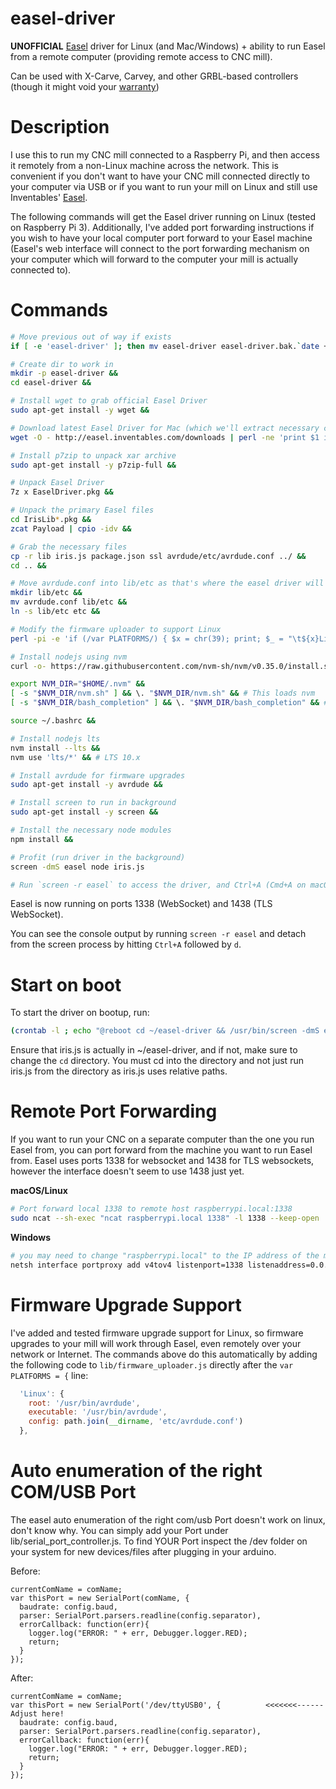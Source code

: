 # easel-driver
**UNOFFICIAL** [Easel](https://www.inventables.com/technologies/easel) driver for Linux (and Mac/Windows) + ability to run Easel from a remote computer (providing remote access to CNC mill).

Can be used with X-Carve, Carvey, and other GRBL-based controllers (though it might void your [warranty](http://carvey-instructions.inventables.com/warranty/CarveyLimitedWarranty11.18.16.pdf))

# Description
I use this to run my CNC mill connected to a Raspberry Pi, and then access it remotely from a non-Linux machine across the network. This is convenient if you don't want to have your CNC mill connected directly to your computer via USB or if you want to run your mill on Linux and still use Inventables' [Easel](https://www.inventables.com/technologies/easel).

The following commands will get the Easel driver running on Linux (tested on Raspberry Pi 3). Additionally, I've added port forwarding instructions if you wish to have your local computer port forward to your Easel machine (Easel's web interface will connect to the port forwarding mechanism on your computer which will forward to the computer your mill is actually connected to).

# Commands
```sh
# Move previous out of way if exists
if [ -e 'easel-driver' ]; then mv easel-driver easel-driver.bak.`date +%s`; fi &&

# Create dir to work in
mkdir -p easel-driver &&
cd easel-driver &&

# Install wget to grab official Easel Driver
sudo apt-get install -y wget &&

# Download latest Easel Driver for Mac (which we'll extract necessary components from)
wget -O - http://easel.inventables.com/downloads | perl -ne 'print $1 if /href="([^"]+EaselDriver\S+\.pkg[^"]*)/' | xargs wget -O EaselDriver.pkg &&

# Install p7zip to unpack xar archive
sudo apt-get install -y p7zip-full &&

# Unpack Easel Driver
7z x EaselDriver.pkg &&

# Unpack the primary Easel files
cd IrisLib*.pkg &&
zcat Payload | cpio -idv &&

# Grab the necessary files
cp -r lib iris.js package.json ssl avrdude/etc/avrdude.conf ../ &&
cd .. &&

# Move avrdude.conf into lib/etc as that's where the easel driver will look
mkdir lib/etc &&
mv avrdude.conf lib/etc &&
ln -s lib/etc etc &&

# Modify the firmware uploader to support Linux
perl -pi -e 'if (/var PLATFORMS/) { $x = chr(39); print; $_ = "\t${x}Linux${x}: {\n\t\troot: ${x}/usr/bin/avrdude${x},\n\t\texecutable: ${x}/usr/bin/avrdude${x},\n\t\tconfig: path.join(__dirname, ${x}etc/avrdude.conf${x})\n\t},\n"; }' lib/firmware_uploader.js &&

# Install nodejs using nvm
curl -o- https://raw.githubusercontent.com/nvm-sh/nvm/v0.35.0/install.sh | bash - &&

export NVM_DIR="$HOME/.nvm" &&
[ -s "$NVM_DIR/nvm.sh" ] && \. "$NVM_DIR/nvm.sh" && # This loads nvm
[ -s "$NVM_DIR/bash_completion" ] && \. "$NVM_DIR/bash_completion" && # This loads nvm bash_completion

source ~/.bashrc &&

# Install nodejs lts
nvm install --lts &&
nvm use 'lts/*' && # LTS 10.x

# Install avrdude for firmware upgrades
sudo apt-get install -y avrdude &&

# Install screen to run in background
sudo apt-get install -y screen &&

# Install the necessary node modules
npm install &&

# Profit (run driver in the background)
screen -dmS easel node iris.js

# Run `screen -r easel` to access the driver, and Ctrl+A (Cmd+A on macOS) followed by 'd' to detach)
```

Easel is now running on ports 1338 (WebSocket) and 1438 (TLS WebSocket).

You can see the console output by running `screen -r easel` and detach from the screen process by hitting `Ctrl+A` followed by `d`.

# Start on boot
To start the driver on bootup, run:

```sh
(crontab -l ; echo "@reboot cd ~/easel-driver && /usr/bin/screen -dmS easel node iris.js") | crontab
```

Ensure that iris.js is actually in ~/easel-driver, and if not, make sure to change the `cd` directory. You must cd into the directory and not just run iris.js from the directory as iris.js uses relative paths.

# Remote Port Forwarding
If you want to run your CNC on a separate computer than the one you run Easel from, you can port forward from the machine you want to run Easel from. Easel uses ports 1338 for websocket and 1438 for TLS websockets, however the interface doesn't seem to use 1438 just yet.

**macOS/Linux**
```sh
# Port forward local 1338 to remote host raspberrypi.local:1338
sudo ncat --sh-exec "ncat raspberrypi.local 1338" -l 1338 --keep-open
```

**Windows**
```sh
# you may need to change "raspberrypi.local" to the IP address of the machine running easel-driver
netsh interface portproxy add v4tov4 listenport=1338 listenaddress=0.0.0.0 connectport=1338 connectaddress=raspberrypi.local
```

# Firmware Upgrade Support

I've added and tested firmware upgrade support for Linux, so firmware upgrades to your mill will work through Easel, even remotely over your network or Internet. The commands above do this automatically by adding the following code to `lib/firmware_uploader.js` directly after the `var PLATFORMS = {` line:

```javascript
  'Linux': {
    root: '/usr/bin/avrdude',
    executable: '/usr/bin/avrdude',
    config: path.join(__dirname, 'etc/avrdude.conf')
  },
```

# Auto enumeration of the right COM/USB Port 
The easel auto enumeration of the right com/usb Port doesn't work on linux, don't know why. You can simply add your Port under lib/serial_port_controller.js. To find YOUR Port inspect the /dev folder on your system for new devices/files after plugging in your arduino. 

Before: 

    currentComName = comName;
    var thisPort = new SerialPort(comName, {
      baudrate: config.baud,
      parser: SerialPort.parsers.readline(config.separator),
      errorCallback: function(err){
        logger.log("ERROR: " + err, Debugger.logger.RED);
        return;
      }
    });


After: 

    currentComName = comName;
    var thisPort = new SerialPort('/dev/ttyUSB0', {          <<<<<<<------ Adjust here!
      baudrate: config.baud,
      parser: SerialPort.parsers.readline(config.separator),
      errorCallback: function(err){
        logger.log("ERROR: " + err, Debugger.logger.RED);
        return;
      }
    });
